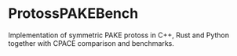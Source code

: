# ProtossPAKEBench
Implementation of symmetric PAKE protoss in C++, Rust and Python together with CPACE comparison and benchmarks.
